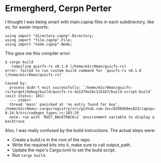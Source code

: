 # Ermergherd, Cerpn Perter

I thought I was being smart with main.capnp files
in each subdirectory, like so, for easier imports:

```
using import "directory.capnp".Directory;
using import "file.capnp".File;
using import "node.capnp".Node;
```

This gave me this compiler error:

```
$ cargo build
   Compiling quicfs-rs v0.1.0 (/home/m1cr0man/quicfs-rs)
error: failed to run custom build command for `quicfs-rs v0.1.0 (/home/m1cr0man/quicfs-rs)`

Caused by:
  process didn't exit successfully: `/home/m1cr0man/quicfs-rs/target/debug/build/quicfs-rs-4a1374e16c11b1b7/build-script-build` (exit status: 101)
  --- stderr
  thread 'main' panicked at 'no entry found for key', /home/m1cr0man/.cargo/registry/src/github.com-1ecc6299db9ec823/capnpc-0.14.9/src/codegen_types.rs:183:29
  note: run with `RUST_BACKTRACE=1` environment variable to display a backtrace

```

Also, I was really confused by the build instructions. The actual steps were:

- Create a build.rs in the root of the repo.
- Write the required bits into it, make sure to call output_path.
- Update the repo's Cargo.toml to set the build script.
- Run `cargo build`.
